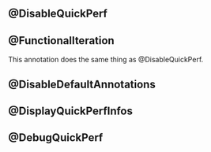 ## @DisableQuickPerf

## @FunctionalIteration
This annotation does the same thing as @DisableQuickPerf.

## @DisableDefaultAnnotations

## @DisplayQuickPerfInfos

## @DebugQuickPerf